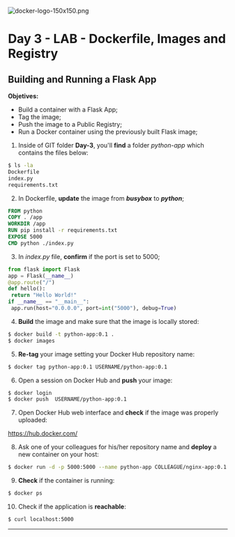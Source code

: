 ![docker-logo-150x150.png](https://www.zencode.nl/wp-content/uploads/2015/05/docker-logo-150x150.png)

# Day 3 - LAB - Dockerfile, Images and Registry



## Building and Running a Flask App

**Objetives:**

- Build a container with a Flask App;
- Tag the image;
- Push the image to a Public Registry;
- Run a Docker container using the previously built Flask image;

 

1. Inside of GIT folder **Day-3**, you'll **find** a folder *python-app* which contains the files below:

```bash
$ ls -la
Dockerfile
index.py
requirements.txt
```



2. In Dockerfile, **update** the image from ***busybox*** to ***python***; 

 ```dockerfile
FROM python
COPY . /app
WORKDIR /app
RUN pip install -r requirements.txt
EXPOSE 5000
CMD python ./index.py
 ```



3. In *index.py* file, **confirm** if the port is set to 5000;

 ```python
from flask import Flask
app = Flask(__name__)
@app.route("/")
def hello():
  return "Hello World!"
if __name__ == "__main__":
  app.run(host="0.0.0.0", port=int("5000"), debug=True)
 ```

 

4. **Build** the image and make sure that the image is locally stored:

 ```bash
$ docker build -t python-app:0.1 .
$ docker images

 ```

5. **Re-tag** your image setting your Docker Hub repository name:

```bash
$ docker tag python-app:0.1 USERNAME/python-app:0.1

```

6. Open a session on Docker Hub and **push** your image:

 ```bash
$ docker login
$ docker push  USERNAME/python-app:0.1
 ```



7. Open Docker Hub web interface and **check** if the image was properly uploaded:

 https://hub.docker.com/



8. Ask one of your colleagues for his/her repository name and **deploy** a new container on your host:

 ```bash
$ docker run -d -p 5000:5000 --name python-app COLLEAGUE/nginx-app:0.1


 ```

9. **Check** if the container is running:

 ```bash
$ docker ps


 ```

10. Check if the application is **reachable**:

```bash
$ curl localhost:5000
```



___





